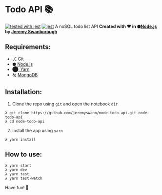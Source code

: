 # Todo API :books:
[![tested with jest](https://img.shields.io/badge/tested_with-jest-99424f.svg)](https://github.com/facebook/jest) [![jest](https://jestjs.io/img/jest-badge.svg)](https://github.com/facebook/jest)
A noSQL todo list API
**Created with :heart: in ⬢[Node.js][] by [Jeremy Swanborough][]**

## Requirements:
* ⎇ [Git][]
* ⬢ [Node.js][]
* ⬤_[Yarn][]
* 🙗 [MongoDB][]

## Installation:
1. Clone the repo using `git` and open the notebook `dir`
```console
λ git clone https://github.com/jeremyswann/node-todo-api.git node-todo-api
λ cd node-todo-api
```
2. Install the app using `yarn`
```console
λ yarn install
```

## How to use:

```console
λ yarn start
λ yarn dev
λ yarn test
λ yarn test-watch
```

Have fun! :tada:

[Node.js]: https://nodejs.org/en
[Yarn]: https://yarnpkg.com
[Git]: https://help.github.com/articles/set-up-git
[MongoDB]: https://www.mongodb.com
[Jeremy Swanborough]: https://github.com/jeremyswann